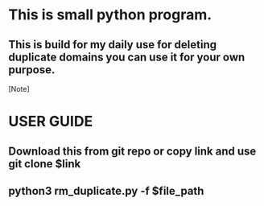 # This is small python program.
## This is build for my daily use for deleting duplicate domains you can use it for your own purpose.
[Note]


# USER GUIDE
## Download this from git repo or copy link and use git clone $link
## python3 rm_duplicate.py -f $file_path
